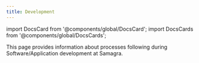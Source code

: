 ```yaml
---
title: Development
---
```

import DocsCard from '@components/global/DocsCard';
import DocsCards from '@components/global/DocsCards';

<head>
  <title>Samagra Docs - Engineering</title>
</head>
<p>
This page provides information about processes following during Software/Application development at Samagra. 
</p>

